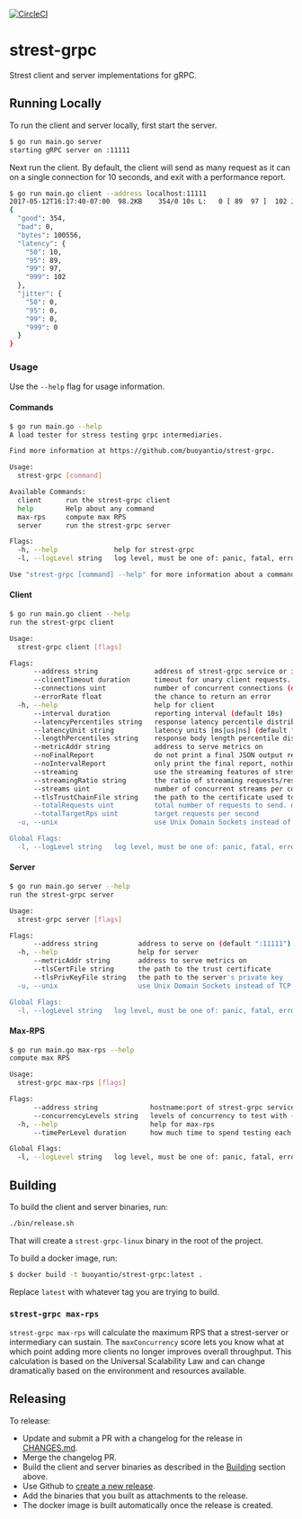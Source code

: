 [![CircleCI](https://circleci.com/gh/BuoyantIO/strest-grpc.svg?style=shield)](https://circleci.com/gh/BuoyantIO/strest-grpc)

# strest-grpc

Strest client and server implementations for gRPC.

## Running Locally

To run the client and server locally, first start the server.

```bash
$ go run main.go server
starting gRPC server on :11111
```

Next run the client. By default, the client will send as many request as it can
on a single connection for 10 seconds, and exit with a performance report.

```bash
$ go run main.go client --address localhost:11111
2017-05-12T16:17:40-07:00  98.2KB    354/0 10s L:   0 [ 89  97 ]  102 J:   0   0
{
  "good": 354,
  "bad": 0,
  "bytes": 100556,
  "latency": {
    "50": 10,
    "95": 89,
    "99": 97,
    "999": 102
  },
  "jitter": {
    "50": 0,
    "95": 0,
    "99": 0,
    "999": 0
  }
}
```

### Usage

Use the `--help` flag for usage information.

#### Commands

```bash
$ go run main.go --help
A load tester for stress testing grpc intermediaries.

Find more information at https://github.com/buoyantio/strest-grpc.

Usage:
  strest-grpc [command]

Available Commands:
  client      run the strest-grpc client
  help        Help about any command
  max-rps     compute max RPS
  server      run the strest-grpc server

Flags:
  -h, --help              help for strest-grpc
  -l, --logLevel string   log level, must be one of: panic, fatal, error, warn, info, debug (default "info")

Use "strest-grpc [command] --help" for more information about a command.
```

#### Client

```bash
$ go run main.go client --help
run the strest-grpc client

Usage:
  strest-grpc client [flags]

Flags:
      --address string              address of strest-grpc service or intermediary (default "localhost:1111")
      --clientTimeout duration      timeout for unary client requests. Default: no timeout
      --connections uint            number of concurrent connections (default 1)
      --errorRate float             the chance to return an error
  -h, --help                        help for client
      --interval duration           reporting interval (default 10s)
      --latencyPercentiles string   response latency percentile distribution. (e.g. 50=10,100=100) (default "100=0")
      --latencyUnit string          latency units [ms|us|ns] (default "ms")
      --lengthPercentiles string    response body length percentile distribution. (e.g. 50=100,100=1000) (default "100=0")
      --metricAddr string           address to serve metrics on
      --noFinalReport               do not print a final JSON output report
      --noIntervalReport            only print the final report, nothing intermediate
      --streaming                   use the streaming features of strest server
      --streamingRatio string       the ratio of streaming requests/responses (default "1:1")
      --streams uint                number of concurrent streams per connection (default 1)
      --tlsTrustChainFile string    the path to the certificate used to validate the remote's signature
      --totalRequests uint          total number of requests to send. default: infinite
      --totalTargetRps uint         target requests per second
  -u, --unix                        use Unix Domain Sockets instead of TCP

Global Flags:
  -l, --logLevel string   log level, must be one of: panic, fatal, error, warn, info, debug (default "info")
```

#### Server

```bash
$ go run main.go server --help
run the strest-grpc server

Usage:
  strest-grpc server [flags]

Flags:
      --address string          address to serve on (default ":11111")
  -h, --help                    help for server
      --metricAddr string       address to serve metrics on
      --tlsCertFile string      the path to the trust certificate
      --tlsPrivKeyFile string   the path to the server's private key
  -u, --unix                    use Unix Domain Sockets instead of TCP

Global Flags:
  -l, --logLevel string   log level, must be one of: panic, fatal, error, warn, info, debug (default "info")
```

#### Max-RPS

```bash
$ go run main.go max-rps --help
compute max RPS

Usage:
  strest-grpc max-rps [flags]

Flags:
      --address string             hostname:port of strest-grpc service or intermediary (default "localhost:11111")
      --concurrencyLevels string   levels of concurrency to test with (default "1,5,10,20,30")
  -h, --help                       help for max-rps
      --timePerLevel duration      how much time to spend testing each concurrency level (default 1s)

Global Flags:
  -l, --logLevel string   log level, must be one of: panic, fatal, error, warn, info, debug (default "info")
```

## Building

To build the client and server binaries, run:

```bash
./bin/release.sh
```

That will create a `strest-grpc-linux` binary in the root of the project.

To build a docker image, run:

```bash
$ docker build -t buoyantio/strest-grpc:latest .
```

Replace `latest` with whatever tag you are trying to build.

### `strest-grpc max-rps`

`strest-grpc max-rps` will calculate the maximum RPS that a strest-server or intermediary
can sustain. The `maxConcurrency` score lets you know what at which point adding more
clients no longer improves overall throughput. This calculation is based on the
Universal Scalability Law and can change dramatically based on the environment and
resources available.

## Releasing

To release:

* Update and submit a PR with a changelog for the release in [CHANGES.md](CHANGES.md).
* Merge the changelog PR.
* Build the client and server binaries as described in the [Building](#building) section above.
* Use Github to [create a new release](https://github.com/BuoyantIO/strest-grpc/releases/new).
* Add the binaries that you built as attachments to the release.
* The docker image is built automatically once the release is created.
